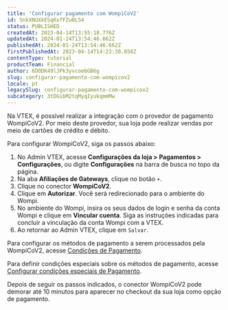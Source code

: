 ```yaml
---
title: 'Configurar pagamento com WompiCoV2'
id: SnkXNUXkESqKxfFZu0LS4
status: PUBLISHED
createdAt: 2023-04-14T13:55:18.776Z
updatedAt: 2024-01-24T13:54:46.662Z
publishedAt: 2024-01-24T13:54:46.662Z
firstPublishedAt: 2023-04-14T14:23:30.858Z
contentType: tutorial
productTeam: Financial
author: 6DODK49lJPk3yvcoe6GB6g
slug: configurar-pagamento-com-wompicov2
locale: pt
legacySlug: configurar-pagamento-com-wompicov2
subcategory: 3tDGibM2tqMyqIyukqmmMw
---
```


Na VTEX, é possível realizar a integração com o provedor de pagamento WompiCoV2. Por meio deste provedor, sua loja pode realizar vendas por meio de cartões de crédito e débito.

Para configurar WompiCoV2, siga os passos abaixo:

1. No Admin VTEX, acesse __Configurações da loja > Pagamentos > Configurações__, ou digite __Configurações__ na barra de busca no topo da página.
2. Na aba __Afiliações de Gateways__, clique no botão `+`.
3. Clique no conector __WompiCoV2__.
4. Clique em __Autorizar__. Você será redirecionado para o ambiente do Wompi.
5. No ambiente do Wompi, insira os seus dados de login e senha da conta Wompi e clique em __Vincular cuenta__. Siga as instruções indicadas para concluir a vinculação da conta Wompi com a VTEX.
6. Ao retornar ao Admin VTEX, clique em `Salvar`.

Para configurar os métodos de pagamento a serem processados pela WompiCoV2, acesse [Condições de Pagamento](https://help.vtex.com/pt/tutorial/condicoes-de-pagamento). 

Para definir condições especiais sobre os métodos de pagamento, acesse [Configurar condições especiais de Pagamento](https://help.vtex.com/pt/tutorial/condicoes-especiais--tutorials_456#).

Depois de seguir os passos indicados, o conector WompiCoV2 pode demorar até 10 minutos para aparecer no checkout da sua loja como opção de pagamento. 
